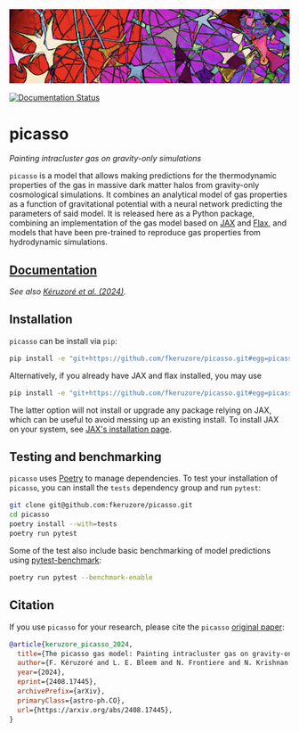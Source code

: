 <div align="center">
<img src="https://raw.githubusercontent.com/fkeruzore/fkeruzore.github.io/master/images/picasso_header.png" alt="logo"></img>
</div>

[![Documentation Status](https://readthedocs.org/projects/picasso-cosmo/badge/?version=latest)](https://picasso-cosmo.readthedocs.io/en/latest/?badge=latest)

# picasso

*Painting intracluster gas on gravity-only simulations*

`picasso` is a model that allows making predictions for the thermodynamic properties of the gas in massive dark matter halos from gravity-only cosmological simulations.
It combines an analytical model of gas properties as a function of gravitational potential with a neural network predicting the parameters of said model.
It is released here as a Python package, combining an implementation of the gas model based on [JAX](https://jax.readthedocs.io/en/latest/) and [Flax](https://flax.readthedocs.io/en/latest/index.html), and models that have been pre-trained to reproduce gas properties from hydrodynamic simulations.

## [Documentation](https://picasso-cosmo.readthedocs.io/en/latest/)

*See also [Kéruzoré et al. (2024)](https://arxiv.org/abs/2408.17445).*

## Installation

`picasso` can be install via `pip`:

```sh
pip install -e "git+https://github.com/fkeruzore/picasso.git#egg=picasso[jax]"?
```

Alternatively, if you already have JAX and flax installed, you may use

```sh
pip install -e "git+https://github.com/fkeruzore/picasso.git#egg=picasso"?
```

The latter option will not install or upgrade any package relying on JAX, which can be useful to avoid messing up an existing install.
To install JAX on your system, see [JAX's installation page](https://github.com/google/jax#installation).

## Testing and benchmarking

`picasso` uses [Poetry](https://python-poetry.org) to manage dependencies.
To test your installation of `picasso`, you can install the `tests` dependency group and run `pytest`:

```sh
git clone git@github.com:fkeruzore/picasso.git
cd picasso
poetry install --with=tests
poetry run pytest
```

Some of the test also include basic benchmarking of model predictions using [pytest-benchmark](https://pytest-benchmark.readthedocs.io/en/latest/):

```sh
poetry run pytest --benchmark-enable
```

## Citation

If you use `picasso` for your research, please cite the `picasso` [original paper](https://arxiv.org/abs/2408.17445):

```bib
@article{keruzore_picasso_2024,
  title={The picasso gas model: Painting intracluster gas on gravity-only simulations}, 
  author={F. Kéruzoré and L. E. Bleem and N. Frontiere and N. Krishnan and M. Buehlmann and J. D. Emberson and S. Habib and P. Larsen},
  year={2024},
  eprint={2408.17445},
  archivePrefix={arXiv},
  primaryClass={astro-ph.CO},
  url={https://arxiv.org/abs/2408.17445}, 
}
```
